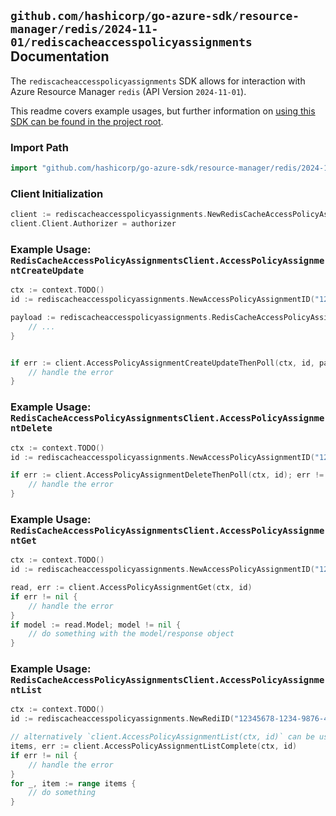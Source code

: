 
## `github.com/hashicorp/go-azure-sdk/resource-manager/redis/2024-11-01/rediscacheaccesspolicyassignments` Documentation

The `rediscacheaccesspolicyassignments` SDK allows for interaction with Azure Resource Manager `redis` (API Version `2024-11-01`).

This readme covers example usages, but further information on [using this SDK can be found in the project root](https://github.com/hashicorp/go-azure-sdk/tree/main/docs).

### Import Path

```go
import "github.com/hashicorp/go-azure-sdk/resource-manager/redis/2024-11-01/rediscacheaccesspolicyassignments"
```


### Client Initialization

```go
client := rediscacheaccesspolicyassignments.NewRedisCacheAccessPolicyAssignmentsClientWithBaseURI("https://management.azure.com")
client.Client.Authorizer = authorizer
```


### Example Usage: `RedisCacheAccessPolicyAssignmentsClient.AccessPolicyAssignmentCreateUpdate`

```go
ctx := context.TODO()
id := rediscacheaccesspolicyassignments.NewAccessPolicyAssignmentID("12345678-1234-9876-4563-123456789012", "example-resource-group", "redisName", "accessPolicyAssignmentName")

payload := rediscacheaccesspolicyassignments.RedisCacheAccessPolicyAssignment{
	// ...
}


if err := client.AccessPolicyAssignmentCreateUpdateThenPoll(ctx, id, payload); err != nil {
	// handle the error
}
```


### Example Usage: `RedisCacheAccessPolicyAssignmentsClient.AccessPolicyAssignmentDelete`

```go
ctx := context.TODO()
id := rediscacheaccesspolicyassignments.NewAccessPolicyAssignmentID("12345678-1234-9876-4563-123456789012", "example-resource-group", "redisName", "accessPolicyAssignmentName")

if err := client.AccessPolicyAssignmentDeleteThenPoll(ctx, id); err != nil {
	// handle the error
}
```


### Example Usage: `RedisCacheAccessPolicyAssignmentsClient.AccessPolicyAssignmentGet`

```go
ctx := context.TODO()
id := rediscacheaccesspolicyassignments.NewAccessPolicyAssignmentID("12345678-1234-9876-4563-123456789012", "example-resource-group", "redisName", "accessPolicyAssignmentName")

read, err := client.AccessPolicyAssignmentGet(ctx, id)
if err != nil {
	// handle the error
}
if model := read.Model; model != nil {
	// do something with the model/response object
}
```


### Example Usage: `RedisCacheAccessPolicyAssignmentsClient.AccessPolicyAssignmentList`

```go
ctx := context.TODO()
id := rediscacheaccesspolicyassignments.NewRediID("12345678-1234-9876-4563-123456789012", "example-resource-group", "redisName")

// alternatively `client.AccessPolicyAssignmentList(ctx, id)` can be used to do batched pagination
items, err := client.AccessPolicyAssignmentListComplete(ctx, id)
if err != nil {
	// handle the error
}
for _, item := range items {
	// do something
}
```
